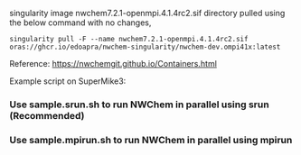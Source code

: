 singularity image nwchem7.2.1-openmpi.4.1.4rc2.sif directory pulled using the below command with no changes, 

```
singularity pull -F --name nwchem7.2.1-openmpi.4.1.4rc2.sif oras://ghcr.io/edoapra/nwchem-singularity/nwchem-dev.ompi41x:latest
```
Reference: https://nwchemgit.github.io/Containers.html

Example script on SuperMike3:

### Use sample.srun.sh to run NWChem in parallel using srun (Recommended)

### Use sample.mpirun.sh to run NWChem in parallel using mpirun
